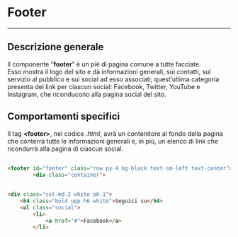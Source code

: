 # Footer  

<hr>  

## Descrizione generale  
Il componente “**footer**” è un piè di pagina comune a tutte facciate.  
Esso mostra il logo del sito e dà informazioni generali, sui contatti, sul servizio al pubblico e sui social ad esso associati; quest’ultima categoria presenta dei link per ciascun social: Facebook, Twitter, YouTube e Instagram, che riconducono alla pagina social del sito.  

## Comportamenti specifici  
Il tag **<footer\>**, nel codice *.html*, avrà un contenitore al fondo della pagina che conterrà tutte le informazioni generali e, in più, un elenco di link che ricondurrà alla pagina di ciascun social.  

## 

```html
<footer id="footer" class="row py-4 bg-black text-sm-left text-center">
		<div class="container">
```
## 

```html
<div class="col-md-2 white pb-1">
	<h4 class="bold upp h6 white">Seguici su</h4>
	<ul class="social">
		<li>
			<a href="#">Facebook</a>
		</li>
```